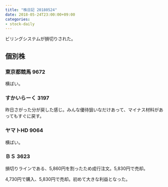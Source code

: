 ```yaml
---
title: "株日記 20180524"
date: 2018-05-24T23:00:00+09:00
categories:
- stock-daily
---
```


ビリングシステムが損切りされた。


<!--more-->

## 個別株

### 東京都競馬 9672

横ばい。

### すかいらーく 3197

昨日さがった分が戻した感じ。みんな優待狙いなだけあって、マイナス材料があってもすぐに戻す。

### ヤマトHD 9064

横ばい。

### ＢＳ 3623

損切りラインである、5,860円を割ったため成行注文。5,830円で売却。

4,730円で購入、5,830円で売却。初めて大きな利益となった。
